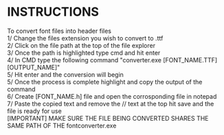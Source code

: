 # INSTRUCTIONS
To convert font files into header files
<br>
1/ Change the files extension you wish to convert to .ttf
<br>
2/ Click on the file path at the top of the file explorer
<br>
3/ Once the path is highlighted type cmd and hit enter
<br>
4/ In CMD type the following command "converter.exe [FONT_NAME.TTF] [OUTPUT_NAME]"
<br>
5/ Hit enter and the conversion will begin
<br>
5/ Once the process is complete highlight and copy the output of the command
<br>
6/ Create [FONT_NAME.h] file and open the corrosponding file in notepad
<br>
7/ Paste the copied text and remove the // text at the top hit save and the file is ready for use
<br>
[IMPORTANT] MAKE SURE THE FILE BEING CONVERTED SHARES THE SAME PATH OF THE fontconverter.exe